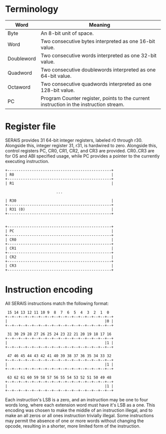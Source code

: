 # Terminology
| Word       | Meaning                                                                                |
|------------|----------------------------------------------------------------------------------------|
| Byte       | An 8-bit unit of space.                                                                |
| Word       | Two consecutive bytes interpreted as one 16-bit value.                                 |
| Doubleword | Two consecutive words interpreted as one 32-bit value.                                 |
| Quadword   | Two consecutive doublewords interpreted as one 64-bit value.                           |
| Octaword   | Two consecutive quadwords interpreted as one 128-bit value.                            |
| PC         | Program Counter register, points to the current instruction in the instruction stream. |

# Register file
SERAIS provides 31 64-bit integer registers, labeled r0 through r30. Alongside this, integer register 31, r31, is hardwired to zero.
Alongside this, control registers PC, CR0, CR1, CR2, and CR3 are provided. CR0..CR3 are for OS and ABI specified usage, while PC provides a pointer to the currently executing instruction.
```
+-----------------------------------------------+
| R0                                            |
+-----------------------------------------------+
| R1                                            |

                       ...

| R30                                           |
+-----------------------------------------------+
| R31 (0)                                       |
+-----------------------------------------------+


+-----------------------------------------------+
| PC                                            |
+-----------------------------------------------+
| CR0                                           |
+-----------------------------------------------+
| CR1                                           |
+-----------------------------------------------+
| CR2                                           |
+-----------------------------------------------+
| CR3                                           |
+-----------------------------------------------+
```

# Instruction encoding
All SERAIS instructions match the following format:
```
 15 14 13 12 11 10 9  8  7  6  5  4  3  2  1  0
+--+--+--+--+--+--+--+--+--+--+--+--+--+--+--+--+
|                                            |0 |
+--+--+--+--+--+--+--+--+--+--+--+--+--+--+--+--+

 31 30 29 28 27 26 25 24 23 22 21 20 19 18 17 16
+--+--+--+--+--+--+--+--+--+--+--+--+--+--+--+--+
|                                            |1 |
+--+--+--+--+--+--+--+--+--+--+--+--+--+--+--+--+

 47 46 45 44 43 42 41 40 39 38 37 36 35 34 33 32
+--+--+--+--+--+--+--+--+--+--+--+--+--+--+--+--+
|                                            |1 |
+--+--+--+--+--+--+--+--+--+--+--+--+--+--+--+--+

 63 62 61 60 59 58 57 56 55 54 53 52 51 50 49 48
+--+--+--+--+--+--+--+--+--+--+--+--+--+--+--+--+
|                                            |1 |
+--+--+--+--+--+--+--+--+--+--+--+--+--+--+--+--+

```
Each instruction's LSB is a zero, and an instruction may be one to four words long, where each extension word must have it's LSB as a one. This encoding was chosen to make the middle of an instruction illegal, and to make an all zeros or all ones instruction trivially illegal. Some instructions may permit the absence of one or more words without changing the opcode, resulting in a shorter, more limited form of the instruction.
